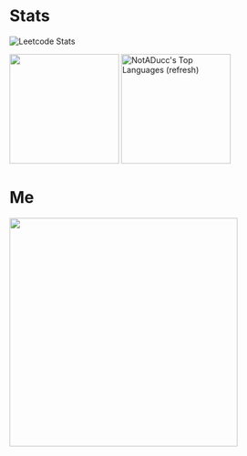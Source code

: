 # Stats

![Leetcode Stats](https://leetcard.jacoblin.cool/Gwilom)

<picture>
  <source
    srcset="https://github-readme-streak-stats.herokuapp.com?user=notaducc&theme=omni&border=404040&background=101010&card_width=465&number_format#gh-dark-mode-only"
  />
  <source
    srcset="https://github-readme-streak-stats.herokuapp.com?user=notaducc&theme=ayu-light&border=e2e2e2&background=ffffff&card_width=465#gh-light-mode-only"
  />
  <img src="https://github-readme-stats.vercel.app/api?username=notaducc&show_icons=true" height="192px"/>
</picture>
<a href="https://github-readme-stats.vercel.app/api/top-langs/?username=notaducc&hide=jupyter%20notebook,css&size_weight=0.5&langs_count=8&count_weight=0.5&layout=compact&theme=omni&border_color=404040&bg_color=101010&number_format#gh-dark-mode-only"><img alt="NotADucc's Top Languages (refresh)" src="https://github-readme-stats.vercel.app/api/top-langs/?username=notaducc&hide=jupyter%20notebook,css&size_weight=0.5&langs_count=8&count_weight=0.5&layout=compact&theme=omni&border_color=404040&bg_color=101010&number_format#gh-dark-mode-only?" height="192px"/></a>


# Me
<img src="https://i.imgur.com/qXyjT2u.jpg" width="400">
